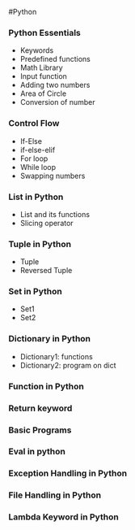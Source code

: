 #Python

<h3>Python Essentials</h3>
<ul>
    <li>Keywords</li>
    <li>Predefined functions</li>
    <li>Math Library</li>
    <li>Input function</li>
    <li>Adding two numbers</li>
    <li>Area of Circle</li>
    <li>Conversion of number</li>
</ul>
<h3>Control Flow</h3>
<ul>
    <li>If-Else</li>
    <li>if-else-elif</li>
    <li>For loop</li>
    <li>While loop</li>
    <li>Swapping numbers</li>
</ul>
<h3>List in Python</h3>
<ul>
    <li>List and its functions</li>
    <li>Slicing operator</li>
    
</ul>
<h3>Tuple in Python</h3>
<ul>
    <li>Tuple</li>
    <li>Reversed Tuple</li>
    
</ul>
<h3>Set in Python</h3>
<ul>
    <li>Set1</li>
    <li>Set2</li>
    
</ul>
<h3>Dictionary in Python</h3>
<ul>
    <li>Dictionary1: functions</li>
    <li>Dictionary2: program on dict</li>
    
</ul>
<h3>Function in Python</h3>
<h3>Return keyword </h3>
<h3>Basic Programs </h3>
<h3>Eval in python </h3>
<h3>Exception Handling in Python </h3>
<h3>File Handling in Python </h3>
<h3>Lambda Keyword in Python  </h3>
